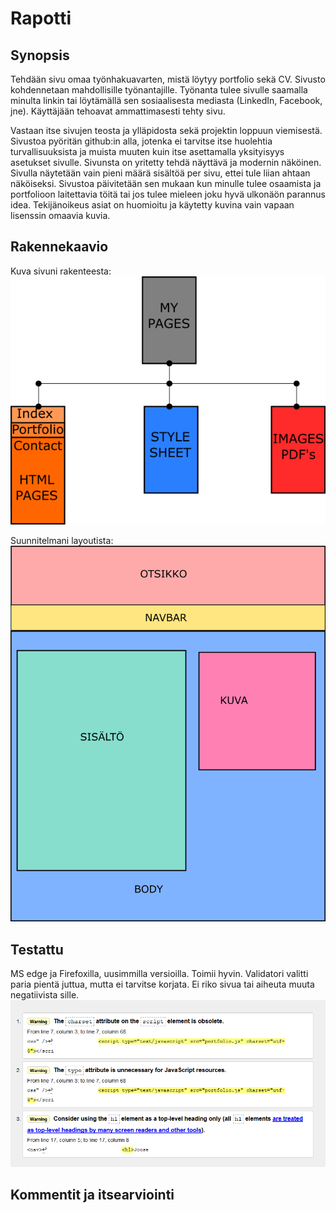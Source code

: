 # Rapotti
## Synopsis
Tehdään sivu omaa työnhakuavarten, mistä löytyy portfolio sekä CV. Sivusto kohdennetaan mahdollisille työnantajille. Työnanta tulee sivulle saamalla minulta linkin tai löytämällä sen sosiaalisesta mediasta (LinkedIn, Facebook, jne). Käyttäjään tehoavat ammattimasesti tehty sivu.

Vastaan itse sivujen teosta ja ylläpidosta sekä projektin loppuun viemisestä. Sivustoa pyöritän github:in alla, jotenka ei tarvitse itse huolehtia turvallisuuksista ja muista muuten kuin itse asettamalla yksityisyys asetukset sivulle. Sivunsta on yritetty tehdä näyttävä ja modernin näköinen. Sivulla näytetään vain pieni määrä sisältöä per sivu, ettei tule liian ahtaan näköiseksi. Sivustoa päivitetään sen mukaan kun minulle tulee osaamista ja portfolioon laitettavia töitä tai jos tulee mieleen joku hyvä ulkonäön parannus idea. Tekijänoikeus asiat on huomioitu ja käytetty kuvina vain vapaan lisenssin omaavia kuvia.

## Rakennekaavio
Kuva sivuni rakenteesta:
![rakenne](/images/rakenne.png)

Suunnitelmani layoutista:
![Layout](/images/layout.png)

## Testattu
MS edge ja Firefoxilla, uusimmilla versioilla. Toimii hyvin. Validatori valitti paria pientä juttua, mutta ei tarvitse korjata. Ei riko sivua tai aiheuta muuta negatiivista sille.
![Validator](/images/validator.PNG)

## Kommentit ja itsearviointi
